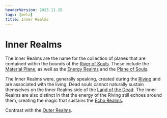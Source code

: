 ```yaml
---
headerVersion: 2023.11.25
tags: [meta]
title: Inner Realms
---
```

# Inner Realms

The Inner Realms are the name for the collection of planes that are contained within the bounds of the [River of Souls](<spiritual-realms/land-of-the-dead.md>). These include the [Material Plane](<./material-plane.md>), as well as the [Energy Realms](<energy-realms/energy-realms.md>) and the [Plane of Souls](<./plane-of-souls.md>).

The Inner Realms were, generally speaking, created during the [Riving](<../../events/ancient/riving.md>) and are associated with the living. Dead souls cannot naturally sustain themselves on the Inner Realms side of the [Land of the Dead](<spiritual-realms/land-of-the-dead.md>). The Inner Realms are also distinct in that the energy of the Riving still echoes around them, creating the magic that sustains the [Echo Realms](<echo-realms/echo-realms.md>). 

Contrast with the [Outer Realms](<./outer-realms.md>). 

